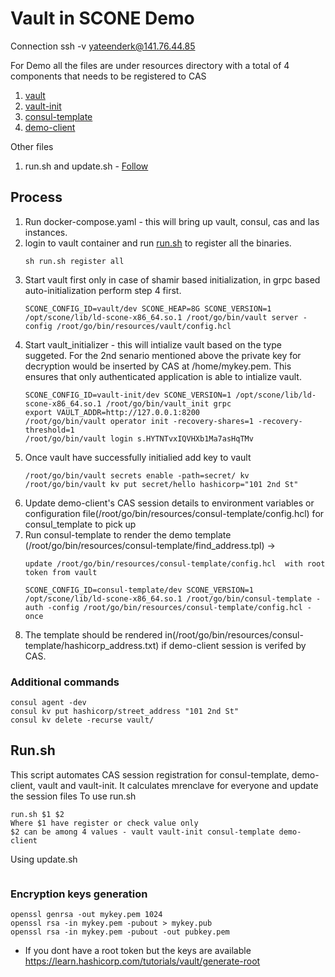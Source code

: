 # Vault in SCONE Demo 
Connection ssh -v yateenderk@141.76.44.85

For Demo all the files are under resources directory with a total of 4 components that needs to be registered to CAS
1. [vault](vault/Readme.md)
2. [vault-init](vault-init/Readme.md)  
3. [consul-template](consul-template/Readme.md) 
4. [demo-client](demo-client/Readme.md)
   
Other files 
1. run.sh and update.sh -  [Follow](resources/../Readme.md)

## Process
1. Run docker-compose.yaml - this will bring up vault, consul, cas and las instances.
2. login to vault container and run [run.sh](#runsh) to register all the binaries.
   ```
   sh run.sh register all
   ```
3. Start vault first only in case of shamir based initialization, in grpc based auto-initialization perform step 4 first.
   ```
   SCONE_CONFIG_ID=vault/dev SCONE_HEAP=8G SCONE_VERSION=1 /opt/scone/lib/ld-scone-x86_64.so.1 /root/go/bin/vault server -config /root/go/bin/resources/vault/config.hcl
   ```
4. Start vault_initializer - this will intialize vault based on the type suggeted. For the 2nd senario mentioned above the private key for decryption would be inserted by CAS at /home/mykey.pem. This ensures that only authenticated application is able to intialize vault.
   ```
   SCONE_CONFIG_ID=vault-init/dev SCONE_VERSION=1 /opt/scone/lib/ld-scone-x86_64.so.1 /root/go/bin/vault_init grpc
   export VAULT_ADDR=http://127.0.0.1:8200
   /root/go/bin/vault operator init -recovery-shares=1 -recovery-threshold=1
   /root/go/bin/vault login s.HYTNTvxIQVHXb1Ma7asHqTMv
   ```
5. Once vault have successfully initialied add key to vault
   ```
   /root/go/bin/vault secrets enable -path=secret/ kv
   /root/go/bin/vault kv put secret/hello hashicorp="101 2nd St"
   ```
6. Update demo-client's CAS session details to environment variables or configuration file(/root/go/bin/resources/consul-template/config.hcl) for consul_template to pick up
7. Run consul-template to render the demo template (/root/go/bin/resources/consul-template/find_address.tpl) -> 
   ```
   update /root/go/bin/resources/consul-template/config.hcl  with root token from vault
   
   SCONE_CONFIG_ID=consul-template/dev SCONE_VERSION=1 /opt/scone/lib/ld-scone-x86_64.so.1 /root/go/bin/consul-template -auth -config /root/go/bin/resources/consul-template/config.hcl -once
   ```
8.  The template should be rendered in(/root/go/bin/resources/consul-template/hashicorp_address.txt) if demo-client session is verifed by CAS.

### Additional commands
```
consul agent -dev
consul kv put hashicorp/street_address "101 2nd St"
consul kv delete -recurse vault/ 
```

## Run.sh
This script automates CAS session registration for consul-template, demo-client, vault and vault-init.
It calculates mrenclave for everyone and update the session files
To use run.sh
```
run.sh $1 $2
Where $1 have register or check value only
$2 can be among 4 values - vault vault-init consul-template demo-client
```
Using update.sh
```

```
### Encryption keys generation
```
openssl genrsa -out mykey.pem 1024
openssl rsa -in mykey.pem -pubout > mykey.pub
openssl rsa -in mykey.pem -pubout -out pubkey.pem
```

* If you dont have a root token but the keys are available 
   https://learn.hashicorp.com/tutorials/vault/generate-root

